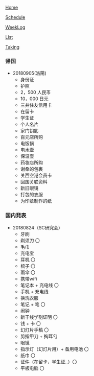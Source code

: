 [Home](index.md) 

[Schedule](Schedule.md) 

[WeekLog](WeekLog.md) 

[List](List.md)

[Taking](Taking.md)

### 帰国
- 20180905(洛陽)
  - 身份证
  - 护照
  - 2，500 人民币
  - 10，000 日元
  - 三井住友信用卡
  - 在留卡
  - 学生证
  - 个人名片
  - 家门钥匙
  - 百元店所购
  - 电饭锅
  - 电水壶
  - 保温壶
  - 药妆店所购
  - 谢桑的包裹
  - 关西空港会员卡
  - 回国关联资料
  - 新旧眼镜
  - 打包的衣服
  - 为印章制作的纸

### 国内発表
- 20180824（SC研究会）
  - 牙刷
  - 剃须刀 〇
  - 毛巾
  - 充电宝
  - 耳机 〇
  - 梳子 〇
  - 雨伞 〇
  - 携带wifi
  - 笔记本 + 充电线 〇
  - 手机 + 充电线
  - 换洗衣服
  - 笔记 + 笔 〇
  - 闹钟
  - 新干线学割证明 〇
  - 钱 + 卡 〇
  - 幻灯片手稿 〇
  - 剪指甲刀 + 掏耳勺
  - 眼镜
  - 指示灯（幻灯片用）+ 备用电池 〇
  - 纸巾 〇
  - 证件（在留卡，学生证..）〇
  - 平板电脑 〇
